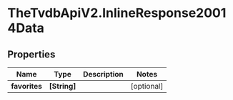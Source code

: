 # TheTvdbApiV2.InlineResponse20014Data

## Properties
Name | Type | Description | Notes
------------ | ------------- | ------------- | -------------
**favorites** | **[String]** |  | [optional] 


